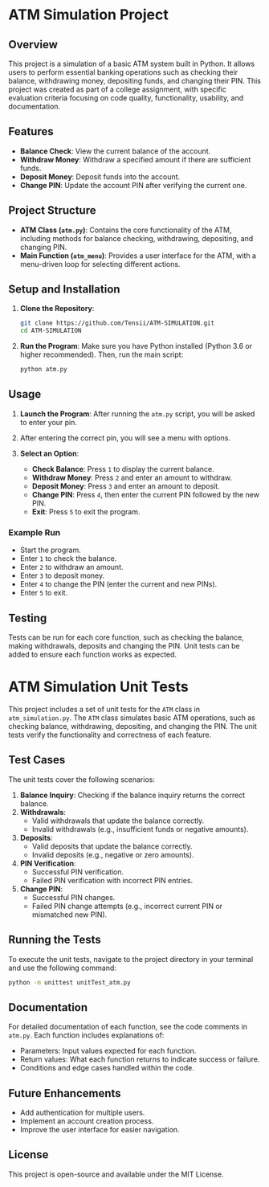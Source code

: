 # ATM Simulation Project

## Overview
This project is a simulation of a basic ATM system built in Python. It allows users to perform essential banking operations such as checking their balance, withdrawing money, depositing funds, and changing their PIN. This project was created as part of a college assignment, with specific evaluation criteria focusing on code quality, functionality, usability, and documentation.

## Features
- **Balance Check**: View the current balance of the account.
- **Withdraw Money**: Withdraw a specified amount if there are sufficient funds.
- **Deposit Money**: Deposit funds into the account.
- **Change PIN**: Update the account PIN after verifying the current one.

## Project Structure
- **ATM Class (`atm.py`)**: Contains the core functionality of the ATM, including methods for balance checking, withdrawing, depositing, and changing PIN.
- **Main Function (`atm_menu`)**: Provides a user interface for the ATM, with a menu-driven loop for selecting different actions.

## Setup and Installation
1. **Clone the Repository**:
   ```bash
   git clone https://github.com/Tensii/ATM-SIMULATION.git
   cd ATM-SIMULATION
   ```

2. **Run the Program**:
   Make sure you have Python installed (Python 3.6 or higher recommended). Then, run the main script:
   ```bash
   python atm.py
   ```

## Usage
1. **Launch the Program**:
    After running the `atm.py` script, you will be asked to enter your pin. 
2. After entering the correct pin, you will see a menu with options.

3. **Select an Option**:
   - **Check Balance**: Press `1` to display the current balance.
   - **Withdraw Money**: Press `2` and enter an amount to withdraw.
   - **Deposit Money**: Press `3` and enter an amount to deposit.
   - **Change PIN**: Press `4`, then enter the current PIN followed by the new PIN.
   - **Exit**: Press `5` to exit the program.

### Example Run
- Start the program.
- Enter `1` to check the balance.
- Enter `2` to withdraw an amount.
- Enter `3` to deposit money.
- Enter `4` to change the PIN (enter the current and new PINs).
- Enter `5` to exit.

## Testing
Tests can be run for each core function, such as checking the balance, making withdrawals, deposits and changing the PIN. Unit tests can be added to ensure each function works as expected.

# ATM Simulation Unit Tests

This project includes a set of unit tests for the `ATM` class in `atm_simulation.py`. The `ATM` class simulates basic ATM operations, such as checking balance, withdrawing, depositing, and changing the PIN. The unit tests verify the functionality and correctness of each feature.

## Test Cases

The unit tests cover the following scenarios:

1. **Balance Inquiry**: Checking if the balance inquiry returns the correct balance.
2. **Withdrawals**:
   - Valid withdrawals that update the balance correctly.
   - Invalid withdrawals (e.g., insufficient funds or negative amounts).
3. **Deposits**:
   - Valid deposits that update the balance correctly.
   - Invalid deposits (e.g., negative or zero amounts).
4. **PIN Verification**:
   - Successful PIN verification.
   - Failed PIN verification with incorrect PIN entries.
5. **Change PIN**:
   - Successful PIN changes.
   - Failed PIN change attempts (e.g., incorrect current PIN or mismatched new PIN).

## Running the Tests

To execute the unit tests, navigate to the project directory in your terminal and use the following command:

```bash
python -m unittest unitTest_atm.py
```

## Documentation
For detailed documentation of each function, see the code comments in `atm.py`. Each function includes explanations of:
- Parameters: Input values expected for each function.
- Return values: What each function returns to indicate success or failure.
- Conditions and edge cases handled within the code.

## Future Enhancements
- Add authentication for multiple users.
- Implement an account creation process.
- Improve the user interface for easier navigation.

## License
This project is open-source and available under the MIT License.
